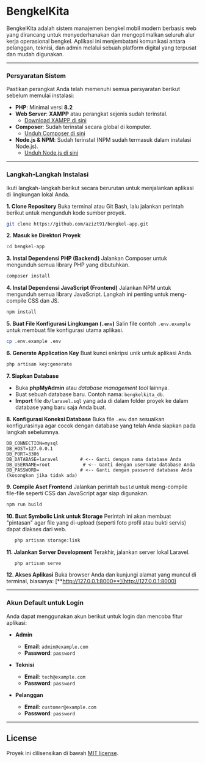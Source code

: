 # BengkelKita

BengkelKita adalah sistem manajemen bengkel mobil modern berbasis web yang dirancang untuk menyederhanakan dan mengoptimalkan seluruh alur kerja operasional bengkel. Aplikasi ini menjembatani komunikasi antara pelanggan, teknisi, dan admin melalui sebuah platform digital yang terpusat dan mudah digunakan.

---

### **Persyaratan Sistem**

Pastikan perangkat Anda telah memenuhi semua persyaratan berikut sebelum memulai instalasi:

- **PHP**: Minimal versi **8.2**
- **Web Server**: **XAMPP** atau perangkat sejenis sudah terinstal.
  - [Download XAMPP di sini](https://www.apachefriends.org/download.html)
- **Composer**: Sudah terinstal secara global di komputer.
  - [Unduh Composer di sini](https://getcomposer.org/download/)
- **Node.js & NPM**: Sudah terinstal (NPM sudah termasuk dalam instalasi Node.js).
  - [Unduh Node.js di sini](https://nodejs.org/en/download/)

---

### **Langkah-Langkah Instalasi**

Ikuti langkah-langkah berikut secara berurutan untuk menjalankan aplikasi di lingkungan lokal Anda.

**1. Clone Repository**
   Buka terminal atau Git Bash, lalu jalankan perintah berikut untuk mengunduh kode sumber proyek.
   ```bash
   git clone https://github.com/azizt91/bengkel-app.git
   ```

**2. Masuk ke Direktori Proyek**
   ```bash
   cd bengkel-app
   ```

**3. Instal Dependensi PHP (Backend)**
   Jalankan Composer untuk mengunduh semua library PHP yang dibutuhkan.
   ```bash
   composer install
   ```

**4. Instal Dependensi JavaScript (Frontend)**
   Jalankan NPM untuk mengunduh semua library JavaScript. Langkah ini penting untuk meng-compile CSS dan JS.
   ```bash
   npm install
   ```

**5. Buat File Konfigurasi Lingkungan (`.env`)**
   Salin file contoh `.env.example` untuk membuat file konfigurasi utama aplikasi.
   ```bash
   cp .env.example .env
   ```

**6. Generate Application Key**
   Buat kunci enkripsi unik untuk aplikasi Anda.
   ```bash
   php artisan key:generate
   ```

**7. Siapkan Database**
   - Buka **phpMyAdmin** atau _database management tool_ lainnya.
   - Buat sebuah database baru. Contoh nama: `bengkelkita_db`.
   - **Import** file `db/laravel.sql` yang ada di dalam folder proyek ke dalam database yang baru saja Anda buat.

**8. Konfigurasi Koneksi Database**
   Buka file `.env` dan sesuaikan konfigurasinya agar cocok dengan database yang telah Anda siapkan pada langkah sebelumnya.
   ```env
   DB_CONNECTION=mysql
   DB_HOST=127.0.0.1
   DB_PORT=3306
   DB_DATABASE=laravel        # <-- Ganti dengan nama database Anda
   DB_USERNAME=root            # <-- Ganti dengan username database Anda
   DB_PASSWORD=               # <-- Ganti dengan password database Anda (kosongkan jika tidak ada)
   ```

**9. Compile Aset Frontend**
   Jalankan perintah `build` untuk meng-compile file-file seperti CSS dan JavaScript agar siap digunakan.
   ```bash
   npm run build
   ```

**10. Buat Symbolic Link untuk Storage**
    Perintah ini akan membuat "pintasan" agar file yang di-upload (seperti foto profil atau bukti servis) dapat diakses dari web.
 ```bash
    php artisan storage:link
  ```

**11. Jalankan Server Development**
    Terakhir, jalankan server lokal Laravel.
 ```bash
    php artisan serve
  ```

**12. Akses Aplikasi**
    Buka browser Anda dan kunjungi alamat yang muncul di terminal, biasanya:
    [**http://127.0.0.1:8000**](http://127.0.0.1:8000)

---

### **Akun Default untuk Login**

Anda dapat menggunakan akun berikut untuk login dan mencoba fitur aplikasi:

- **Admin**
  - **Email**: `admin@example.com`
  - **Password**: `password`

- **Teknisi**
  - **Email**: `tech@example.com`
  - **Password**: `password`

- **Pelanggan**
  - **Email**: `customer@example.com`
  - **Password**: `password`

---

## **License**
Proyek ini dilisensikan di bawah [MIT license](https://opensource.org/licenses/MIT).
